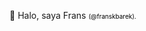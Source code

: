  👋 Halo, saya Frans <a title="visit website" target="_blank" href="https://franskbarek.github.io" style="text-decoration: none; color: yellow; font-size:10px;color:black;">(@franskbarek).</a>

<!---
franskbarek/franskbarek is a ✨ special ✨ repository because its `README.md` (this file) appears on your GitHub profile.
You can click the Preview link to take a look at your changes.
--->
